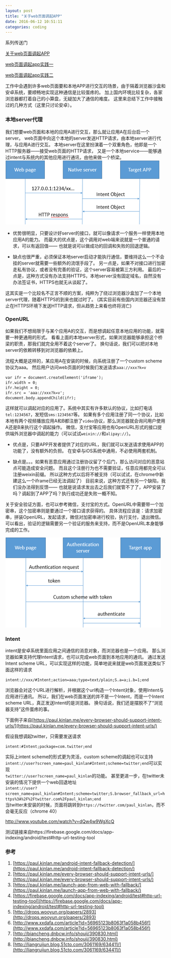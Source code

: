 ```yaml
---
layout: post
title: "关于web页面调起APP"
date: 2016-06-12 10:51:11
categories: coding
---
```


系列传送门

[关于web页面调起APP](/coding/2016/06/12/app-invoke-from-website.html)

[web页面调起app实践一](/coding/2016/06/14/app-invoke-from-website-exp.html)

[web页面调起app实践二](/coding/2016/07/21/app-invoke-from-website-exp2.html)

工作中会遇到许多web页面要和本地APP进行交互的场景，由于隔着浏览器沙盒和安卓系统，要顺畅地实现这种通信是比较蛋疼的。
加上国内环境比较复杂，各家浏览器都打着自己的小算盘，无疑加大了通信的难度。
这里来总结下工作中接触过的几种方式（这里只讨论安卓）。

### 本地server代理

我们想要web页面和本地的应用A进行交互，那么就让应用A在后台启一个server。
web页面中向这个本地的server发送HTTP请求，由本地server进行代理，与应用A进行交互。
本地server在这里扮演着一个双重角色，他即是一个HTTP服务器——接受web页面的HTTP请求，
又是一个本地service——能够通过intent与系统内的其他应用进行通讯，由他来做一个桥梁。
![native server](/images/app-invoke-from-website1.png)

* 优势很明显，只要设计好server的接口，就可以像请求一个服务一样使用本地应用A的能力。
  而最大的优点是，这个调用对web端来说就是一个普通的请求，可以有返回值——
  也就是说可以做成功的回调和失败的回退逻辑。

* 缺点也很严重，必须保证本地server启动才能执行通信，要维持这么一个不会挂的server就需要一些额外的流氓手段了。
  另一点是，如果不对接口进行加密走私有协议，或者没有完善的验证，这个server容易被第三方利用。
  最后的一点是，这种方式没有办法支持HTTPS，本地server没有固定域名，自然没有办法签证书，HTTPS也就无从谈起了。

这其实是一个比较名不正言不顺的方案，纯粹为了绕过浏览器沙盒加了一个本地server代理，随着HTTPS的到来也就过时了。
(其实目前有些国内浏览器还没有禁止在HTTPS环境下发送HTTP请求，但从趋势上来看也终将消亡)

### OpenURL

如果我们不想局限于与某个应用A的交互，而是想调起任意本地应用的功能，就需要一种更通用的形式。
看看上面的本地server形式，如果浏览器能够承担这个桥梁的职责，那我们就完全用不着这个server了。
换句话说，我们可以把对本地server的依赖转移到对浏览器的依赖上。

流程大概是这样的，某应用A在安装的时候，向系统注册了一个custom scheme 协议为aaa。
然后用户访问web页面的时候我们发送请求`aaa://xxx?k=v`

    var ifr = document.createElement('iframe');
    ifr.width = 0;
    ifr.height = 0;
    ifr.src = 'aaa://xxx?k=v';
    document.body.appendChild(ifr);

这样就可以调起对应的应用了。系统中其实有许多默认的协议，比如打电话`tel:1234567`，发短信`sms:1234567`等。
如果有多个应用注册了同一个协议，比如本地有两个视频播放应用A和B都注册了`video`协议，那么浏览器就会询问用户使用A还是B来执行这个调起操作。
微信，支付宝等应用也有OpenURL形式的接口提供端外浏览器中调起的能力（可以试试`weixin://`和`alipay://`）。

* 优点是，只要APP开发者提供了对应的URL，我们就可以发送请求使用APP的功能了，没有额外的负担。
  在安卓与iOS系统中通用，不必使用两套机制。

* 缺点是。。。如果有恶意应用通过注册协议留了个后门，那么访问对应的恶意站点可能造成安全问题。
  而且这个注册行为也不需要验证，任意应用都完全可以注册weixin前缀。
  所以这种方式以后将不被支持（可以试试，在chrome中新建这么一个iframe已经无法调起了）
  目前来说，这种方式还有另一个缺陷，我们没办法得到反馈——
  也就是说请求发出去之后我们就管不了了，APP安装了吗？调起到了APP了吗？执行成功还是失败一概不知。

关于安全验证方面，也可以参考微信，支付宝的方式。OpenURL中需要带一个加密串，这个加密串则是要通过一个接口请求获得的。
具体流程应该是：请求加密串，拼装OpenURL，发起请求，微信对加密串进行校验，执行支付，退出微信。
可以看出，验证的逻辑需要另一个验证的服务来支持，而不是OpenURL本身能够完成的工作。

![authentication server](/images/app-invoke-from-website2.png)

### Intent 

intent是安卓系统里面应用之间通信的消息对象，而浏览器也是一个应用。
那么浏览器如果支持代理Intent请求，也可以完成web页面到本地应用的通讯。
通过发送Intent scheme URL，可以实现这样的功能，简单地说来就是web页面发送类似下面这样的请求

    intent://xxx/#Intent;action=aaa;type=text/plain;S.a=a;i.b=1;end

浏览器会对这个URL进行解析，并根据这个url构造一个Intent对象，使用Intent与应用进行通讯。
所以，我们在web页面发送的并不是一个Intent，而是一个Intent scheme URL，真正发送Intent的是浏览器。
换句话说，我们还是摆脱不了“浏览器支持”这件蛋疼的事。

下面例子来自[https://paul.kinlan.me/every-browser-should-support-intent-urls/](https://paul.kinlan.me/every-browser-should-support-intent-urls/)

假设我想调起twitter，只需要发送请求

    intent:#Intent;package=com.twitter;end

实际上intent scheme的形式更为灵活，custom scheme的调起也可以支持<br>
`intent://user?screen_name=paul_kinlan#Intent;scheme=twitter;end`可以实现<br>
`twitter://user?screen_name=paul_kinlan`的功能。
甚至更进一步，在twitter未安装的情况下提供一个web回退地址<br>
`intent://user?screen_name=paul_kinlan#Intent;scheme=twitter;S.browser_fallback_url=https%3A%2F%2Ftwitter.com%2Fpaul_kinlan;end`<br>
当twitter未安装的时候，页面将跳转到`https://twitter.com/paul_kinlan`，而不会毫无反应（chrome 40）

<a href="intent://www.youtube.com/watch?v=dQw4w9WgXcQ#Intent;scheme=http;package=com.google.android.youtube;end">http://www.youtube.com/watch?v=dQw4w9WgXcQ</a>

测试链接来自https://firebase.google.com/docs/app-indexing/android/test#http-url-testing-tool

### 参考

1. [https://paul.kinlan.me/android-intent-fallback-detection/](https://paul.kinlan.me/android-intent-fallback-detection/)
2. [https://paul.kinlan.me/every-browser-should-support-intent-urls/](https://paul.kinlan.me/every-browser-should-support-intent-urls/)
3. [https://paul.kinlan.me/launch-app-from-web-with-fallback/](https://paul.kinlan.me/launch-app-from-web-with-fallback/)
4. [https://firebase.google.com/docs/app-indexing/android/test#http-url-testing-tool](https://firebase.google.com/docs/app-indexing/android/test#http-url-testing-tool)
5. [http://drops.wooyun.org/papers/2893](http://drops.wooyun.org/papers/2893)
6. [http://www.xxdafa.com/article?id=56965123b8063f1a058b456f](http://www.xxdafa.com/article?id=56965123b8063f1a058b456f)
7. [http://biancheng.dnbcw.info/shouji/390830.html](http://biancheng.dnbcw.info/shouji/390830.html)
8. [http://liangruijun.blog.51cto.com/3061169/634411/](http://liangruijun.blog.51cto.com/3061169/634411/)
